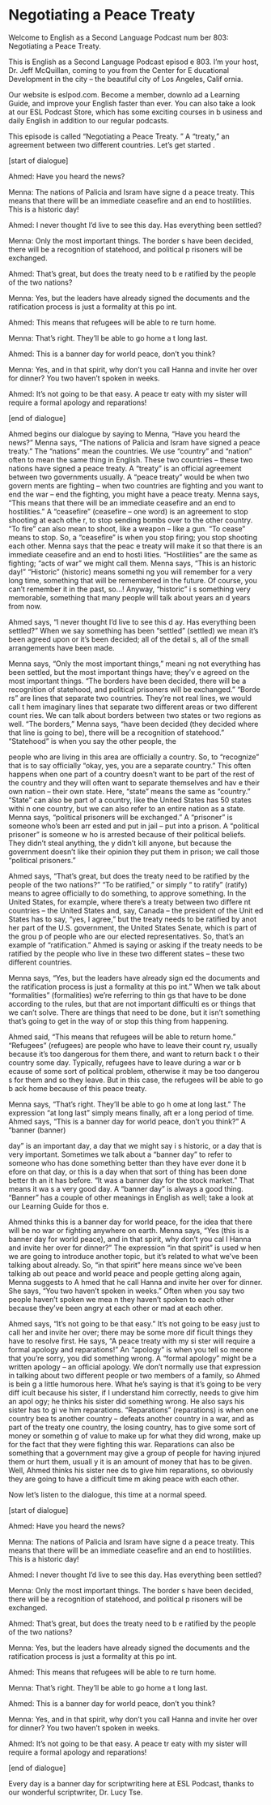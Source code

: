 # Negotiating a Peace Treaty

Welcome to English as a Second Language Podcast num ber 803: Negotiating a Peace Treaty.

This is English as a Second Language Podcast episod e 803.  I’m your host, Dr. Jeff McQuillan, coming to you from the Center for E ducational Development in the city – the beautiful city of Los Angeles, Calif ornia.

Our website is eslpod.com.  Become a member, downlo ad a Learning Guide, and improve your English faster than ever.  You can  also take a look at our ESL Podcast Store, which has some exciting courses in b usiness and daily English in addition to our regular podcasts.

This episode is called “Negotiating a Peace Treaty. ”  A “treaty,” an agreement between two different countries.  Let’s get started .

[start of dialogue]

Ahmed:  Have you heard the news?

Menna:  The nations of Palicia and Isram have signe d a peace treaty.  This means that there will be an immediate ceasefire and  an end to hostilities.  This is a historic day!

Ahmed:  I never thought I’d live to see this day.  Has everything been settled?

Menna:  Only the most important things.  The border s have been decided, there will be a recognition of statehood, and political p risoners will be exchanged.

Ahmed:  That’s great, but does the treaty need to b e ratified by the people of the two nations?

Menna:  Yes, but the leaders have already signed the documents and the ratification process is just a formality at this po int.

Ahmed:  This means that refugees will be able to re turn home.

Menna:  That’s right.  They’ll be able to go home a t long last.

Ahmed:  This is a banner day for world peace, don’t  you think?

Menna:  Yes, and in that spirit, why don’t you call  Hanna and invite her over for dinner?  You two haven’t spoken in weeks.

Ahmed:  It’s not going to be that easy.  A peace tr eaty with my sister will require a formal apology and reparations!

[end of dialogue]

Ahmed begins our dialogue by saying to Menna, “Have  you heard the news?” Menna says, “The nations of Palicia and Isram have signed a peace treaty.”  The “nations” mean the countries.  We use “country” and  “nation” often to mean the same thing in English.  These two countries – these  two nations have signed a peace treaty.  A “treaty” is an official agreement between two governments usually.  A “peace treaty” would be when two govern ments are fighting – when two countries are fighting and you want to end the war – end the fighting, you might have a peace treaty.  Menna says, “This means  that there will be an immediate ceasefire and an end to hostilities.”  A “ceasefire” (ceasefire – one word) is an agreement to stop shooting at each othe r, to stop sending bombs over to the other country.  “To fire” can also mean  to shoot, like a weapon – like a gun.  “To cease” means to stop.  So, a “ceasefire” is when you stop firing; you stop shooting each other.  Menna says that the peac e treaty will make it so that there is an immediate ceasefire and an end to hosti lities.  “Hostilities” are the same as fighting; “acts of war” we might call them.   Menna says, “This is an historic day!”  “Historic” (historic) means somethi ng you will remember for a very long time, something that will be remembered in the  future.  Of course, you can’t remember it in the past, so…!  Anyway, “historic” i s something very memorable, something that many people will talk about years an d years from now.

Ahmed says, “I never thought I’d live to see this d ay.  Has everything been settled?”  When we say something has been “settled”  (settled) we mean it’s been agreed upon or it’s been decided; all of the detail s, all of the small arrangements have been made.

Menna says, “Only the most important things,” meani ng not everything has been settled, but the most important things have; they’v e agreed on the most important things.  “The borders have been decided, there will  be a recognition of statehood, and political prisoners will be exchanged.”  “Borde rs” are lines that separate two countries.  They’re not real lines, we would call t hem imaginary lines that separate two different areas or two different count ries.  We can talk about borders between two states or two regions as well.  “The borders,” Menna says, “have been decided (they decided where that line is  going to be), there will be a recognition of statehood.”  “Statehood” is when you  say the other people, the

people who are living in this area are officially a  country.  So, to “recognize” that is to say officially “okay, yes, you are a separate  country.”  This often happens when one part of a country doesn’t want to be part of the rest of the country and they will often want to separate themselves and hav e their own nation – their own state.  Here, “state” means the same as “country.”  “State” can also be part of a country, like the United States has 50 states withi n one country, but we can also refer to an entire nation as a state.  Menna says, “political prisoners will be exchanged.”  A “prisoner” is someone who’s been arr ested and put in jail – put into a prison.  A “political prisoner” is someone w ho is arrested because of their political beliefs.  They didn’t steal anything, the y didn’t kill anyone, but because the government doesn’t like their opinion they put them in prison; we call those “political prisoners.”

Ahmed says, “That’s great, but does the treaty need  to be ratified by the people of the two nations?”  “To be ratified,” or simply “ to ratify” (ratify) means to agree officially to do something, to approve something.  In the United States, for example, where there’s a treaty between two differe nt countries – the United States and, say, Canada – the president of the Unit ed States has to say, “yes, I agree,” but the treaty needs to be ratified by anot her part of the U.S. government, the United States Senate, which is part of the grou p of people who are our elected representatives.  So, that’s an example of “ratification.”  Ahmed is saying or asking if the treaty needs to be ratified by the  people who live in these two different states – these two different countries.

Menna says, “Yes, but the leaders have already sign ed the documents and the ratification process is just a formality at this po int.”  When we talk about “formalities” (formalities) we’re referring to thin gs that have to be done according to the rules, but that are not important difficulti es or things that we can’t solve. There are things that need to be done, but it isn’t  something that’s going to get in the way of or stop this thing from happening.

Ahmed said, “This means that refugees will be able to return home.”  “Refugees” (refugees) are people who have to leave their count ry, usually because it’s too dangerous for them there, and want to return back t o their country some day. Typically, refugees have to leave during a war or b ecause of some sort of political problem, otherwise it may be too dangerou s for them and so they leave. But in this case, the refugees will be able to go b ack home because of this peace treaty.

Menna says, “That’s right.  They’ll be able to go h ome at long last.”  The expression “at long last” simply means finally, aft er a long period of time.  Ahmed says, “This is a banner day for world peace, don’t you think?”  A “banner (banner)

day” is an important day, a day that we might say i s historic, or a day that is very important.  Sometimes we talk about a “banner day” to refer to someone who has done something better than they have ever done it b efore on that day, or this is a day when that sort of thing has been done better th an it has before.  “It was a banner day for the stock market.”  That means it wa s a very good day.  A “banner day” is always a good thing.  “Banner” has a couple  of other meanings in English as well; take a look at our Learning Guide for thos e.

Ahmed thinks this is a banner day for world peace, for the idea that there will be no war or fighting anywhere on earth.  Menna says, “Yes (this is a banner day for world peace), and in that spirit, why don’t you cal l Hanna and invite her over for dinner?”  The expression “in that spirit” is used w hen we are going to introduce another topic, but it’s related to what we’ve been talking about already.  So, “in that spirit” here means since we’ve been talking ab out peace and world peace and people getting along again, Menna suggests to A hmed that he call Hanna and invite her over for dinner.  She says, “You two  haven’t spoken in weeks.” Often when you say two people haven’t spoken we mea n they haven’t spoken to each other because they’ve been angry at each other  or mad at each other.

Ahmed says, “It’s not going to be that easy.”  It’s  not going to be easy just to call her and invite her over; there may be some more dif ficult things they have to resolve first.  He says, “A peace treaty with my si ster will require a formal apology and reparations!”  An “apology” is when you tell so meone that you’re sorry, you did something wrong.  A “formal apology” might be a  written apology – an official apology.  We don’t normally use that expression in talking about two different people or two members of a family, so Ahmed is bein g a little humorous here. What he’s saying is that it’s going to be very diff icult because his sister, if I understand him correctly, needs to give him an apol ogy; he thinks his sister did something wrong.  He also says his sister has to gi ve him reparations. “Reparations” (reparations) is when one country bea ts another country – defeats another country in a war, and as part of the treaty  one country, the losing country, has to give some sort of money or somethin g of value to make up for what they did wrong, make up for the fact that they  were fighting this war. Reparations can also be something that a government  may give a group of people for having injured them or hurt them, usuall y it is an amount of money that has to be given.  Well, Ahmed thinks his sister nee ds to give him reparations, so obviously they are going to have a difficult time m aking peace with each other.

Now let’s listen to the dialogue, this time at a normal speed.

[start of dialogue]

Ahmed:  Have you heard the news?

Menna:  The nations of Palicia and Isram have signe d a peace treaty.  This means that there will be an immediate ceasefire and  an end to hostilities.  This is a historic day!

Ahmed:  I never thought I’d live to see this day.  Has everything been settled?

Menna:  Only the most important things.  The border s have been decided, there will be a recognition of statehood, and political p risoners will be exchanged.

Ahmed:  That’s great, but does the treaty need to b e ratified by the people of the two nations?

Menna:  Yes, but the leaders have already signed the documents and the ratification process is just a formality at this po int.

Ahmed:  This means that refugees will be able to re turn home.

Menna:  That’s right.  They’ll be able to go home a t long last.

Ahmed:  This is a banner day for world peace, don’t  you think?

Menna:  Yes, and in that spirit, why don’t you call  Hanna and invite her over for dinner?  You two haven’t spoken in weeks.

Ahmed:  It’s not going to be that easy.  A peace tr eaty with my sister will require a formal apology and reparations!

[end of dialogue]

Every day is a banner day for scriptwriting here at  ESL Podcast, thanks to our wonderful scriptwriter, Dr. Lucy Tse.





